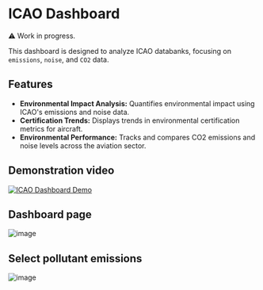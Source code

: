 # ICAO Dashboard

:warning: Work in progress.

This dashboard is designed to analyze ICAO databanks, focusing on `emissions`, `noise`, and `CO2` data.

## Features
- **Environmental Impact Analysis:** Quantifies environmental impact using ICAO's emissions and noise data.
- **Certification Trends:** Displays trends in environmental certification metrics for aircraft.
- **Environmental Performance:** Tracks and compares CO2 emissions and noise levels across the aviation sector.


## Demonstration video
[![ICAO Dashboard Demo](https://github.com/Musaefendic/icao-dashboard/assets/13497379/933d7b99-9cbf-4448-9cdf-240fa62ba8e0)]([https://www.youtube.com/watch?v=YOUTUBE_VIDEO_ID_HERE](https://www.youtube.com/watch?v=X7cH4RE7grc))


## Dashboard page
![image](https://github.com/Musaefendic/icao-dashboard/assets/13497379/81a861e0-e0f4-42dd-b39b-229af60c3353)


## Select pollutant emissions
![image](https://github.com/Musaefendic/icao-dashboard/assets/13497379/db55d6bc-53e1-45cb-82f3-78db876dce0a)
